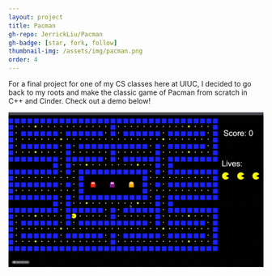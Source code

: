 ```yaml
---
layout: project
title: Pacman
gh-repo: JerrickLiu/Pacman
gh-badge: [star, fork, follow]
thumbnail-img: /assets/img/pacman.png
order: 4
---
```


For a final project for one of my CS classes here at UIUC, I decided to go back to my roots and make the classic game of Pacman from scratch in C++ and Cinder. Check out a demo below!

![](/assets/img/pacman.gif)